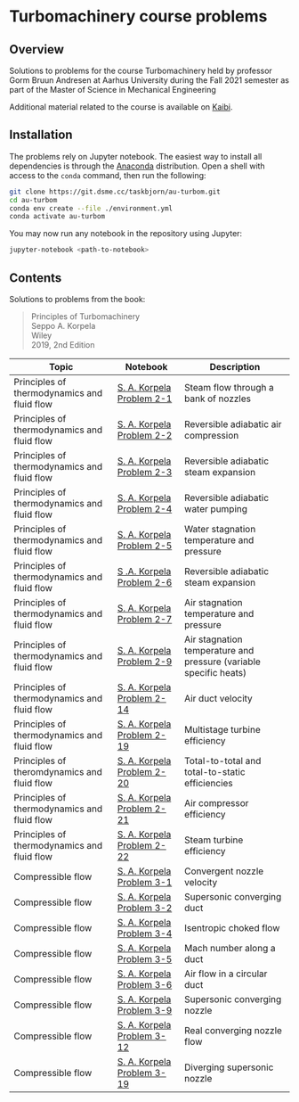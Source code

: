 # Turbomachinery course problems

## Overview

Solutions to problems for the course Turbomachinery held by professor Gorm Bruun Andresen at Aarhus University during the Fall 2021 semester as part of the Master of Science in Mechanical Engineering

Additional material related to the course is available on [Kaibi](https://wiki.dsme.cc/engineering/turbomachinery).

## Installation

The problems rely on Jupyter notebook. The easiest way to install all dependencies is through the [Anaconda](https://www.anaconda.com) distribution. Open a shell with access to the `conda` command, then run the following:

```bash
git clone https://git.dsme.cc/taskbjorn/au-turbom.git
cd au-turbom
conda env create --file ./environment.yml
conda activate au-turbom
```

You may now run any notebook in the repository using Jupyter:

```bash
jupyter-notebook <path-to-notebook>
```

## Contents

Solutions to problems from the book:

> Principles of Turbomachinery  
> Seppo A. Korpela  
> Wiley  
> 2019, 2nd Edition

| Topic | Notebook | Description |
| --- | --- | --- |
| Principles of thermodynamics and fluid flow | [S. A. Korpela Problem 2-1](https://git.dsme.cc/taskbjorn/au-turbom/01_introduction/korpela_2-01.ipynb) | Steam flow through a bank of nozzles |
| Principles of thermodynamics and fluid flow | [S. A. Korpela Problem 2-2](https://git.dsme.cc/taskbjorn/au-turbom/01_introduction/korpela_2-02.ipynb) | Reversible adiabatic air compression |
| Principles of thermodynamics and fluid flow | [S. A. Korpela Problem 2-3](https://git.dsme.cc/taskbjorn/au-turbom/01_introduction/korpela_2-03.ipynb) | Reversible adiabatic steam expansion |
| Principles of thermodynamics and fluid flow | [S. A. Korpela Problem 2-4](https://git.dsme.cc/taskbjorn/au-turbom/01_introduction/korpela_2-04.ipynb) | Reversible adiabatic water pumping |
| Principles of thermodynamics and fluid flow | [S. A. Korpela Problem 2-5](https://git.dsme.cc/taskbjorn/au-turbom/01_introduction/korpela_2-05.ipynb) | Water stagnation temperature and pressure |
| Principles of thermodynamics and fluid flow | [S .A. Korpela Problem 2-6](https://git.dsme.cc/taskbjorn/au-turbom/01_introduction/korpela_2-06.ipynb) | Reversible adiabatic steam expansion |
| Principles of thermodynamics and fluid flow | [S. A. Korpela Problem 2-7](https://git.dsme.cc/taskbjorn/au-turbom/01_introduction/korpela_2-07.ipynb) | Air stagnation temperature and pressure |
| Principles of thermodynamics and fluid flow | [S. A. Korpela Problem 2-9](https://git.dsme.cc/taskbjorn/au-turbom/01_introduction/korpela_2-08.ipynb) | Air stagnation temperature and pressure (variable specific heats) |
| Principles of thermodynamics and fluid flow | [S. A. Korpela Problem 2-14](https://git.dsme.cc/taskbjorn/au-turbom/01_introduction/korpela_2-14.ipynb) | Air duct velocity |
| Principles of thermodynamics and fluid flow | [S. A. Korpela Problem 2-19](https://git.dsme.cc/taskbjorn/au-turbom/01_introduction/korpela_2-19.ipynb) | Multistage turbine efficiency |
| Principles of theromdynamics and fluid flow | [S. A. Korpela Problem 2-20](https://git.dsme.cc/taskbjorn/au-turbom/01_introduction/korpela_2-20.ipynb) | Total-to-total and total-to-static efficiencies |
| Principles of thermodynamics and fluid flow | [S. A. Korpela Problem 2-21](https://git.dsme.cc/taskbjorn/au-turbom/01_introduction/korpela_2-21.ipynb) | Air compressor efficiency |
| Principles of thermodynamics and fluid flow | [S. A. Korpela Problem 2-22](https://git.dsme.cc/taskbjorn/au-turbom/01_introduction/korpela_2-22.ipynb) | Steam turbine efficiency |
| Compressible flow | [S. A. Korpela Problem 3-1](https://git.dsme.cc/taskbjorn/au-turbom/02_compressible_flow/korpela_3-01.ipynb) | Convergent nozzle velocity |
| Compressible flow | [S. A. Korpela Problem 3-2](https://git.dsme.cc/taskbjorn/au-turbom/02_compressible_flow/korpela_3-02.ipynb) | Supersonic converging duct |
| Compressible flow | [S. A. Korpela Problem 3-4](https://git.dsme.cc/taskbjorn/au-turbom/02_compressible_flow/korpela_3-04.ipynb) | Isentropic choked flow |
| Compressible flow | [S. A. Korpela Problem 3-5](https://git.dsme.cc/taskbjorn/au-turbom/02_compressible_flow/korpela_3-05.ipynb) | Mach number along a duct |
| Compressible flow | [S. A. Korpela Problem 3-6](https://git.dsme.cc/taskbjorn/au-turbom/02_compressible_flow/korpela_3-06.ipynb) | Air flow in a circular duct |
| Compressible flow | [S. A. Korpela Problem 3-9](https://git.dsme.cc/taskbjorn/au-turbom/02_compressible_flow/korpela_3-09.ipynb) | Supersonic converging nozzle |
| Compressible flow | [S. A. Korpela Problem 3-12](https://git.dsme.cc/taskbjorn/au-turbom/02_compressible_flow/korpela_3-12.ipynb) | Real converging nozzle flow |
| Compressible flow | [S. A. Korpela Problem 3-19](https://git.dsme.cc/taskbjorn/au-turbom/02_compressible_flow/korpela_3-19.ipynb) | Diverging supersonic nozzle |
